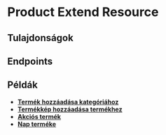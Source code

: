 # Product Extend Resource

## Tulajdonságok

<ResourceProperties :resource="'product_extend'" :lang="'hu'"/>

## Endpoints

[//]: <> (GET ENDPOINT)
<ResourceEndpoint :resource="'product_extend'" :endpoint="'get'" :lang="'hu'">

<template v-slot:responseJSON>

<<< @/docs/fixtures/api/product_extend/response/json/get_id.json

</template>

<template v-slot:responseXML>

<<< @/docs/fixtures/api/product_extend/response/xml/get_id.xml

</template>

</ResourceEndpoint>

[//]: <> (GETCOLLECTION ENDPOINT)
<ResourceEndpoint :resource="'product_extend'" :endpoint="'getCollection'" :lang="'hu'">

<template v-slot:responseJSON>

<<< @/docs/fixtures/api/product_extend/response/json/get_page.json

</template>

<template v-slot:responseXML>

<<< @/docs/fixtures/api/product_extend/response/xml/get_page.xml

</template>

</ResourceEndpoint>

[//]: <> (POST ENDPOINT)
<ResourceEndpoint :resource="'product_extend'" :endpoint="'post'" :lang="'hu'">

<template v-slot:request>

<<< @/docs/fixtures/api/product_extend/request/post.json

</template>

<template v-slot:responseJSON>

<<< @/docs/fixtures/api/product_extend/response/json/get_id.json

</template>

<template v-slot:responseXML>

<<< @/docs/fixtures/api/product_extend/response/xml/get_id.xml

</template>

</ResourceEndpoint>

[//]: <> (PUT ENDPOINT)
<ResourceEndpoint :resource="'product_extend'" :endpoint="'put'" :lang="'hu'">

<template v-slot:request>

<<< @/docs/fixtures/api/product_extend/request/put.json

</template>

<template v-slot:responseJSON>

<<< @/docs/fixtures/api/product_extend/response/json/get_id.json

</template>

<template v-slot:responseXML>

<<< @/docs/fixtures/api/product_extend/response/xml/get_id.xml

</template>

</ResourceEndpoint>

[//]: <> (DELETE ENDPOINT)
<ResourceEndpoint :resource="'product_extend'" :endpoint="'delete'" :lang="'hu'"/>

## Példák

- [**Termék hozzáadása kategóriához**](../development/api-examples/04_attach_product_to_category.md)
- [**Termékkép hozzáadása termékhez**](../development/api-examples/05_attach_uploaded_image_to_product.md)
- [**Akciós termék**](../development/api-examples/01_product_of_day.md)
- [**Nap terméke**](../development/api-examples/01_product_special.md)

